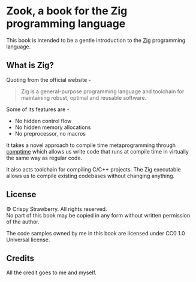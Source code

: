 # Zook, a book for the Zig programming language

This book is intended to be a gentle introduction to the
[Zig](https://ziglang.org) programming language.


## What is Zig?
Quoting from the official website -
> Zig is a general-purpose programming language and toolchain
> for maintaining robust, optimal and reusable software.

Some of its features are - 
- No hidden control flow
- No hidden memory allocations
- No preprocessor, no macros

It takes a novel approach to compile time metaprogramming
through [comptime]() which allows us write code that
runs at compile time in virtually the same way as regular
code.

It also acts toolchain for compiling C/C++ projects.
The Zig executable allows us to compile existing 
codebases without changing anything.


## License
© Crispy Strawberry. All rights reserved. \
No part of this book may be copied in any form without
written permission of the author.

The code samples owned by me in this 
book are licensed under CC0 1.0 Universal license.


## Credits
All the credit goes to me and myself.
